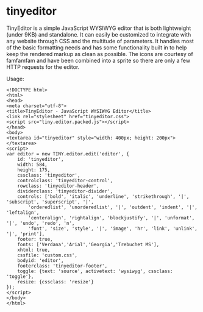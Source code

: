 tinyeditor
==========

TinyEditor is a simple JavaScript WYSIWYG editor that is both lightweight (under 9KB) and standalone. It can easily be customized to integrate with any website through CSS and the multitude of parameters. It handles most of the basic formatting needs and has some functionality built in to help keep the rendered markup as clean as possible. The icons are courtesy of famfamfam and have been combined into a sprite so there are only a few HTTP requests for the editor.

Usage:

```
<!DOCTYPE html>
<html>
<head>
<meta charset="utf-8">
<title>TinyEditor - JavaScript WYSIWYG Editor</title>
<link rel="stylesheet" href="tinyeditor.css">
<script src="tiny.editor.packed.js"></script>
</head>
<body>
<textarea id="tinyeditor" style="width: 400px; height: 200px"></textarea>
<script>
var editor = new TINY.editor.edit('editor', {
	id: 'tinyeditor',
	width: 584,
	height: 175,
	cssclass: 'tinyeditor',
	controlclass: 'tinyeditor-control',
	rowclass: 'tinyeditor-header',
	dividerclass: 'tinyeditor-divider',
	controls: ['bold', 'italic', 'underline', 'strikethrough', '|', 'subscript', 'superscript', '|',
		'orderedlist', 'unorderedlist', '|', 'outdent', 'indent', '|', 'leftalign',
		'centeralign', 'rightalign', 'blockjustify', '|', 'unformat', '|', 'undo', 'redo', 'n',
		'font', 'size', 'style', '|', 'image', 'hr', 'link', 'unlink', '|', 'print'],
	footer: true,
	fonts: ['Verdana','Arial','Georgia','Trebuchet MS'],
	xhtml: true,
	cssfile: 'custom.css',
	bodyid: 'editor',
	footerclass: 'tinyeditor-footer',
	toggle: {text: 'source', activetext: 'wysiwyg', cssclass: 'toggle'},
	resize: {cssclass: 'resize'}
});
</script>
</body>
</html>
```
